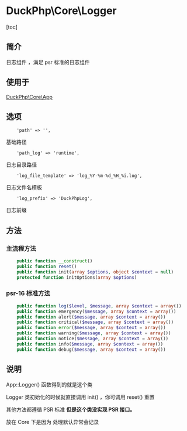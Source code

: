 # DuckPhp\Core\Logger
[toc]

## 简介
日志组件 ，满足 psr 标准的日志组件

## 使用于

[DuckPhp\Core\App](Core-App.md)

## 选项

        'path' => '',
基础路径

        'path_log' => 'runtime',
日志目录路径

        'log_file_template' => 'log_%Y-%m-%d_%H_%i.log',
日志文件名模板 

        'log_prefix' => 'DuckPhpLog',
日志前缀
## 方法
### 主流程方法
```php
    public function __construct()
    public function reset()
    public function init(array $options, object $context = null)
    protected function initOptions(array $options)
```
### psr-16 标准方法
```php
    public function log($level, $message, array $context = array())
    public function emergency($message, array $context = array())
    public function alert($message, array $context = array())
    public function critical($message, array $context = array())
    public function error($message, array $context = array())
    public function warning($message, array $context = array())
    public function notice($message, array $context = array())
    public function info($message, array $context = array())
    public function debug($message, array $context = array())
```

## 说明

App::Logger() 函数得到的就是这个类

Logger 类初始化的时候就直接调用 init() ，你可调用 reset() 重置

其他方法都遵循 PSR 标准 **但是这个类没实现 PSR 接口。**

放在 Core 下是因为 处理默认异常会记录
